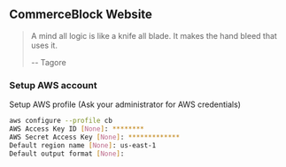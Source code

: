 ## CommerceBlock Website ##

> A mind all logic is like a knife all blade. It makes the hand bleed that uses it.
>
> -- Tagore

### Setup AWS account ###
Setup AWS profile (Ask your administrator for AWS credentials)
```bash
aws configure --profile cb
AWS Access Key ID [None]: ********
AWS Secret Access Key [None]: *************
Default region name [None]: us-east-1
Default output format [None]:
```


